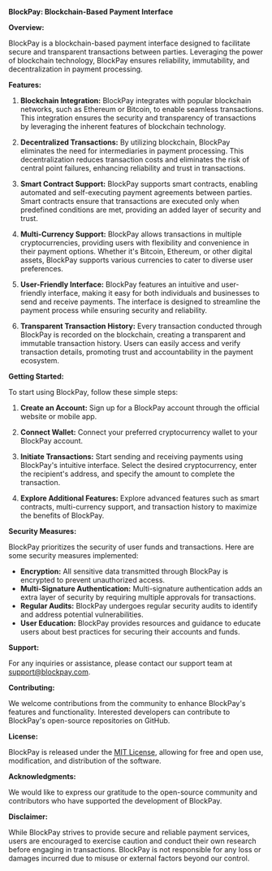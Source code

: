 **BlockPay: Blockchain-Based Payment Interface**

**Overview:**

BlockPay is a blockchain-based payment interface designed to facilitate secure and transparent transactions between parties. Leveraging the power of blockchain technology, BlockPay ensures reliability, immutability, and decentralization in payment processing.

**Features:**

1. **Blockchain Integration:** BlockPay integrates with popular blockchain networks, such as Ethereum or Bitcoin, to enable seamless transactions. This integration ensures the security and transparency of transactions by leveraging the inherent features of blockchain technology.

2. **Decentralized Transactions:** By utilizing blockchain, BlockPay eliminates the need for intermediaries in payment processing. This decentralization reduces transaction costs and eliminates the risk of central point failures, enhancing reliability and trust in transactions.

3. **Smart Contract Support:** BlockPay supports smart contracts, enabling automated and self-executing payment agreements between parties. Smart contracts ensure that transactions are executed only when predefined conditions are met, providing an added layer of security and trust.

4. **Multi-Currency Support:** BlockPay allows transactions in multiple cryptocurrencies, providing users with flexibility and convenience in their payment options. Whether it's Bitcoin, Ethereum, or other digital assets, BlockPay supports various currencies to cater to diverse user preferences.

5. **User-Friendly Interface:** BlockPay features an intuitive and user-friendly interface, making it easy for both individuals and businesses to send and receive payments. The interface is designed to streamline the payment process while ensuring security and reliability.

6. **Transparent Transaction History:** Every transaction conducted through BlockPay is recorded on the blockchain, creating a transparent and immutable transaction history. Users can easily access and verify transaction details, promoting trust and accountability in the payment ecosystem.

**Getting Started:**

To start using BlockPay, follow these simple steps:

1. **Create an Account:** Sign up for a BlockPay account through the official website or mobile app.

2. **Connect Wallet:** Connect your preferred cryptocurrency wallet to your BlockPay account.

3. **Initiate Transactions:** Start sending and receiving payments using BlockPay's intuitive interface. Select the desired cryptocurrency, enter the recipient's address, and specify the amount to complete the transaction.

4. **Explore Additional Features:** Explore advanced features such as smart contracts, multi-currency support, and transaction history to maximize the benefits of BlockPay.

**Security Measures:**

BlockPay prioritizes the security of user funds and transactions. Here are some security measures implemented:

- **Encryption:** All sensitive data transmitted through BlockPay is encrypted to prevent unauthorized access.
- **Multi-Signature Authentication:** Multi-signature authentication adds an extra layer of security by requiring multiple approvals for transactions.
- **Regular Audits:** BlockPay undergoes regular security audits to identify and address potential vulnerabilities.
- **User Education:** BlockPay provides resources and guidance to educate users about best practices for securing their accounts and funds.

**Support:**

For any inquiries or assistance, please contact our support team at [support@blockpay.com](mailto:support@blockpay.com).

**Contributing:**

We welcome contributions from the community to enhance BlockPay's features and functionality. Interested developers can contribute to BlockPay's open-source repositories on GitHub.

**License:**

BlockPay is released under the [MIT License](https://opensource.org/licenses/MIT), allowing for free and open use, modification, and distribution of the software.

**Acknowledgments:**

We would like to express our gratitude to the open-source community and contributors who have supported the development of BlockPay.

**Disclaimer:**

While BlockPay strives to provide secure and reliable payment services, users are encouraged to exercise caution and conduct their own research before engaging in transactions. BlockPay is not responsible for any loss or damages incurred due to misuse or external factors beyond our control.
